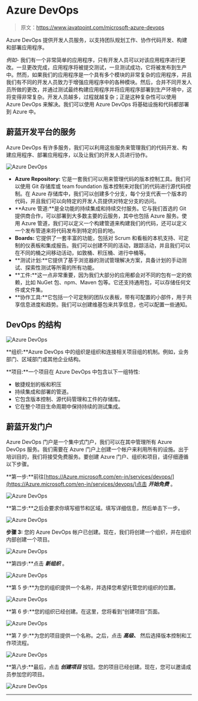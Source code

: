 # Azure DevOps

> 原文：<https://www.javatpoint.com/microsoft-azure-devops>

Azure DevOps 提供开发人员服务，以支持团队规划工作、协作代码开发、构建和部署应用程序。

*例如-* 我们有一个非常简单的应用程序，只有开发人员可以对该应用程序进行更改。一旦更改完成，应用程序将被提交测试，一旦测试成功，它将被发布到生产中。然而，如果我们的应用程序是一个具有多个模块的非常复杂的应用程序，并且我们有不同的开发人员致力于增强应用程序中的各种模块。然后，合并不同开发人员所做的更改，并通过测试最终构建应用程序并将应用程序部署到生产环境中，这将变得非常复杂。开发人员越多，过程就越复杂；正是这种复杂性可以使用 Azure DevOps 来解决。我们可以使用 Azure DevOps 将基础设施和代码都部署到 Azure 中。

## 蔚蓝开发平台的服务

Azure DevOps 有许多服务，我们可以利用这些服务来管理我们的代码开发、构建应用程序、部署应用程序，以及让我们的开发人员进行协作。

![Azure DevOps](img/42083d66222c882ff3277e28f19479f6.png)

*   **Azure Repository:** 它是一套我们可以用来管理代码的版本控制工具。我们可以使用 Git 存储库或 team foundation 版本控制来对我们的代码进行源代码控制。在 Azure 存储库中，我们可以创建多个分支，每个分支代表一个版本的代码，并且我们可以向特定的开发人员提供对特定分支的访问。
*   **Azure 管道:**是全功能的持续集成和持续交付服务。它与我们首选的 Git 提供商合作，可以部署到大多数主要的云服务，其中也包括 Azure 服务。使用 Azure 管道，我们可以定义一个构建管道来构建我们的代码，还可以定义一个发布管道来将代码发布到特定的目的地。
*   **Boards:** 它提供了一套丰富的功能，包括对 Scrum 和看板的本机支持、可定制的仪表板和集成报告。我们可以创建不同的活动，跟踪活动，并且我们可以在不同的桶之间移动活动，如敦桶、积压桶、进行中桶等。
*   **测试计划:**它提供了基于浏览器的测试管理解决方案，具备计划的手动测试、探索性测试等所需的所有功能。
*   **工件:**这一点非常重要，因为我们大部分的应用都会对不同的包有一定的依赖，比如 NuGet 包、npm、Maven 包等。它还支持通用包，可以存储任何文件或文件集。
*   **协作工具:**它包括一个可定制的团队仪表板，带有可配置的小部件，用于共享信息进度和趋势。我们可以创建维基包来共享信息，也可以配置一些通知。

## DevOps 的结构

![Azure DevOps](img/aec2579ede87c24f19b83cd6fdbb515b.png)

**组织:**Azure DevOps 中的组织是组织和连接相关项目组的机制。例如，业务部门、区域部门或其他企业结构。

**项目:**一个项目在 Azure DevOps 中包含以下一组特性:

*   敏捷规划的板和积压
*   持续集成和部署的管道。
*   它包含版本控制、源代码管理和工件的存储库。
*   它在整个项目生命周期中保持持续的测试集成。

## 蔚蓝开发门户

Azure DevOps 门户是一个集中式门户，我们可以在其中管理所有 Azure DevOps 服务。我们需要在 Azure 门户上创建一个帐户来利用所有的设施。出于培训目的，我们将接受免费服务。要创建 Azure 门户、组织和项目，请仔细遵循以下步骤。

**第一步:**前往[https://Azure.microsoft.com/en-in/services/devops/](https://Azure.microsoft.com/en-in/services/devops/)点击 ***开始免费*** 。

![Azure DevOps](img/944424ed2455d01be054f4d269649335.png)

**第二步:**之后会要求你填写细节和区域。填写详细信息，然后单击下一步。

![Azure DevOps](img/f0d28398a5243ae5e017130db86daa52.png)

**步骤 3:** 您的 Azure DevOps 帐户已创建。现在，我们将创建一个组织，并在组织内部创建一个项目。

![Azure DevOps](img/390af972cd35e4808fe2eecdaf825c90.png)

**第四步:**点击 ***新组织*** 。

![Azure DevOps](img/453064abc42263596076ccbc518dba53.png)

**第 5 步:**为您的组织提供一个名称，并选择您希望托管您的组织的位置。

![Azure DevOps](img/52a8ce798cae1e61c95446b4005fa52a.png)

**第 6 步:**您的组织已经创建。在这里，您将看到“创建项目”页面。

![Azure DevOps](img/a274f850c28db3372000b6845d9e4d65.png)

**第 7 步:**为您的项目提供一个名称。之后，点击 ***高级、*** 然后选择版本控制和工作项流程。

![Azure DevOps](img/934fbbf4a2ba597f9941cc277c549b2f.png)

**第八步:**最后，点击 ***创建项目*** 按钮。您的项目已经创建。现在，您可以邀请成员参加您的项目。

![Azure DevOps](img/a4ed1920b5185dbb86ebb474f6d2056a.png)

* * *